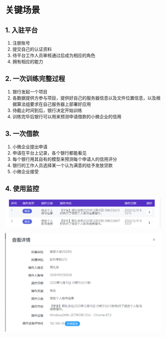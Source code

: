 # 关键场景

## 1. 入驻平台

1. 注册账号
2. 提交自己的认证资料
3. 待平台工作人员审核通过后成为相应的角色
4. 拥有相应的能力

## 2. 一次训练完整过程

1. 银行发起一个项目
2. 各数据提供方参与项目，提供好自己的服务器信息以及文件位置信息，以及根据算法组要求在自己服务器上部署好应用
3. 待截止时间到后，银行决定开始训练
4. 训练完毕后银行可以用来预测申请借款的小微企业的信用

## 3. 一次借款

1. 小微企业提出申请
2. 申请在平台上记录，各个银行都能看见
3. 每个银行用其自有的模型来预测每个申请人的信用评分
4. 银行的工作人员选择某一个认为满意的给予发放贷款
5. 小微企业接受

## 4. 使用监控

![image-20210125181200068](pic\关键场景\image-20210125181200068.png)

<img src="pic\关键场景\image-20210125181214821.png" alt="image-20210125181214821" style="zoom:50%;" />

